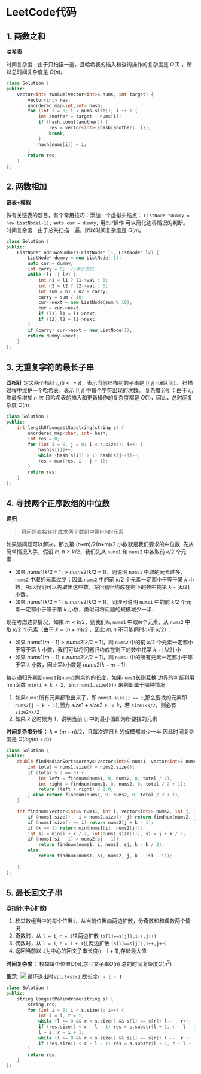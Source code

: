 # LeetCode代码

## 1. 两数之和

**哈希表**

时间复杂度：由于只扫描一遍，且哈希表的插入和查询操作的复杂度是 $O(1)$
，所以总时间复杂度是 $O(n)$。

```c++
class Solution {
public:
    vector<int> twoSum(vector<int>& nums, int target) {
        vector<int> res;
        unordered_map<int,int> hash;
        for (int i = 0; i < nums.size(); i ++ ) {
            int another = target - nums[i];
            if (hash.count(another)) {
                res = vector<int>({hash[another], i});
                break;
            }
            hash[nums[i]] = i;
        }
        return res;
    }
};

```



## 2. 两数相加

**链表+模拟**

做有关链表的题目，有个常用技巧：添加一个虚拟头结点：
`ListNode *dummy = new ListNode(-1);`
`auto cur = dummy;` 用cur操作
可以简化边界情况的判断。
时间复杂度：由于总共扫描一遍，所以时间复杂度是 $O(n)$。

```c++
class Solution {
public:
    ListNode* addTwoNumbers(ListNode* l1, ListNode* l2) {
        ListNode* dummy = new ListNode(-1);
        auto cur = dummy;
        int carry = 0;  //表示进位
        while (l1 || l2) {
            int n1 = l1 ? l1->val : 0;
            int n2 = l2 ? l2->val : 0;
            int sum = n1 + n2 + carry;
            carry = sum / 10;
            cur->next = new ListNode(sum % 10);
            cur = cur->next;
            if (l1) l1 = l1->next;
            if (l2) l2 = l2->next;
        }
        if (carry) cur->next = new ListNode(1);
        return dummy->next;
    }
};
```



## 3. 无重复字符的最长子串

**双指针**
定义两个指针 $i,j(i<=j)$，表示当前扫描到的子串是 $[i,j]$ (闭区间)。
扫描过程中维护一个哈希表，表示 $[i,j]$ 中每个字符出现的次数。
复杂度分析：由于 $i,j$ 均最多增加 $n$ 次
且哈希表的插入和更新操作的复杂度都是 $O(1)$，因此，总时间复杂度 $O(n)$

```c++
class Solution {
public:
    int lengthOfLongestSubstring(string s) {
        unordered_map<char, int> hash;
        int res = 0;
        for (int i = 0, j = 0; i < s.size(); i++) {
            hash[s[i]]++;
            while (hash[s[i]] > 1) hash[s[j++]]--;
            res = max(res, i - j + 1);
        }
        return res;
    }
};
```



## 4. 寻找两个正序数组的中位数

**递归**

> 将问题直接转化成求两个数组中第k小的元素

如果该问题可以解决，那么第 (n+m)/2(n+m)/2 小数就是我们要求的中位数.
先从简单情况入手，假设 $m,n≥k/2$，我们先从 `nums1` 和 `nums2` 中各取前 $k/2$ 个元素：

*  如果 $nums1[k/2−1]>nums2[k/2−1]$，则说明 `nums1` 中取的元素过多，`nums2` 中取的元素过少；因此 `nums2` 中的前 $k/2$ 个元素一定都小于等于第 $k$ 小数，所以我们可以先取出这些数，将问题归约成在剩下的数中找第 $k−⌊k/2⌋$ 小数。
*  如果 $nums1[k/2−1]≤nums2[k/2−1]$，同理可说明 `nums1` 中的前 $k/2$ 个元素一定都小于等于第 $k$ 小数，类似可将问题的规模减少一半.


现在考虑边界情况，如果 $m<k/2$，则我们从 `nums1` 中取$m$个元素，从 `nums2` 中取 $k/2$ 个元素（由于 $k=(n+m)/2$ ，因此 $m,n$ 不可能同时小于 $k/2$）：


* 如果 $nums1[m−1]>nums2[k/2−1]$，则 `nums2` 中的前 $k/2$ 个元素一定都小于等于第 $k$ 小数，我们可以将问题归约成在剩下的数中找第 $k−⌊k/2⌋$ 小
* 如果 $nums1[m−1]≤nums2[k/2−1]$，则 `nums1` 中的所有元素一定都小于等于第 $k$ 小数，因此第k小数是 $nums2[k−m−1]$.

每步递归先判断`nums1`和`nums2`剩余的的长度，如果`nums1`长则互换
边界的判断利用min函数` min(i + k / 2, int(nums1.size()))` 来判断属于哪种情况
1. 如果`nums1`所有元素都取出来了，即 `nums1.size() == i`,那么要找的元素即 `nums2[j + k - 1]`,因为 $size1 + size2 >= k$，若 `size1<k/2`，则必有`size2>k/2`
2. 如果 $k$ 这时候为 $1$，说明当前 i,j 中的最小值即为所要找的元素

**时间复杂度分析：**
$k=(m+n)/2$，且每次递归 $k$ 的规模都减少一半
因此时间复杂度是 $O(log(m+n))$

```c++
class Solution {
public:
    double findMedianSortedArrays(vector<int>& nums1, vector<int>& nums2) {
        int total = nums1.size() + nums2.size();
        if (total % 2 == 0) {
            int left = findnum(nums1, 0, nums2, 0, total / 2);
            int right = findnum(nums1, 0, nums2, 0, total / 2 + 1);
            return (left + right) / 2.0;
        } else return findnum(nums1, 0, nums2, 0, total / 2 + 1);
    }

    int findnum(vector<int>& nums1, int i, vector<int>& nums2, int j, int k) {
        if (nums1.size() - i > nums2.size() -j) return findnum(nums2, j, nums1, i, k);
        if (nums1.size() == i) return nums2[j + k - 1];
        if (k == 1) return min(nums1[i], nums2[j]);
        int si = min(i + k / 2, int(nums1.size())), sj = j + k / 2;
        if (nums1[si - 1] > nums2[sj - 1]) 
            return findnum(nums1, i, nums2, sj, k - k / 2);
        else 
            return findnum(nums1, si, nums2, j, k - (si - i));
        
    }
};
```



## 5. 最长回文子串

**双指针(中心扩散)**

1. 枚举数组当中的每个位置`i`，从当前位置向两边扩散，分奇数和和偶数两个情况
2. 奇数时，从 `l = i`, `r = i`往两边扩散 `(s[l]==s[j]),i++,j++)`
3. 偶数时，从 `l = i`, `r = i + 1`往两边扩散 `(s[l]==s[j]),i++,j++)`
4. 返回当前以 `i`为中心的回文子串长度(r - l + 1),存储最大值

**时间复杂度：**
枚举每个位置$O(n)$,求回文子串$O(n)$
总的时间复杂度$O(n^2)$

**图示:**
 ![](https://cdn.acwing.com/media/article/image/2022/08/19/29688_ad47f6901f-image-20210529111940128.png) 
循环退出时`s[l]!=s[r]`,故长度`r - l - 1`

```c++
class Solution {
public:
    string longestPalindrome(string s) {
        string res;
        for (int i = 0; i < s.size(); i++) {
            int l = i, r = i;
            while (l >= 0 && r < s.size() && s[l] == s[r]) l-- , r++;   
            if (res.size() < r - l - 1) res = s.substr(l + 1, r - l - 1);   
            l = i, r = i + 1;
            while (l >= 0 && r < s.size() && s[l] == s[r]) l --, r ++ ;
            if (res.size() < r - l - 1) res = s.substr(l + 1, r - l - 1);
        }
        return res;
    }
};
```
